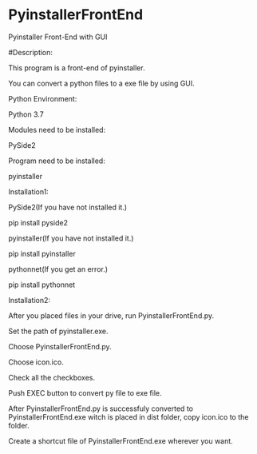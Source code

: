 # PyinstallerFrontEnd
Pyinstaller Front-End with GUI


#Description:

This program is a front-end of pyinstaller.

You can convert a python files to a exe file by using GUI.


Python Environment:

Python 3.7


Modules need to be installed:

PySide2


Program need to be installed:

pyinstaller


Installation1:

PySide2(If you have not installed it.)

pip install pyside2


pyinstaller(If you have not installed it.)

pip install pyinstaller


pythonnet(If you get an error.)

pip install pythonnet


Installation2:

After you placed files in your drive, run PyinstallerFrontEnd.py.

Set the path of pyinstaller.exe.

Choose PyinstallerFrontEnd.py.

Choose icon.ico.

Check all the checkboxes.

Push EXEC button to convert py file to exe file.

After PyinstallerFrontEnd.py is successfuly converted to PyinstallerFrontEnd.exe witch is placed in dist folder, copy icon.ico to the folder.

Create a shortcut file of PyinstallerFrontEnd.exe wherever you want.

